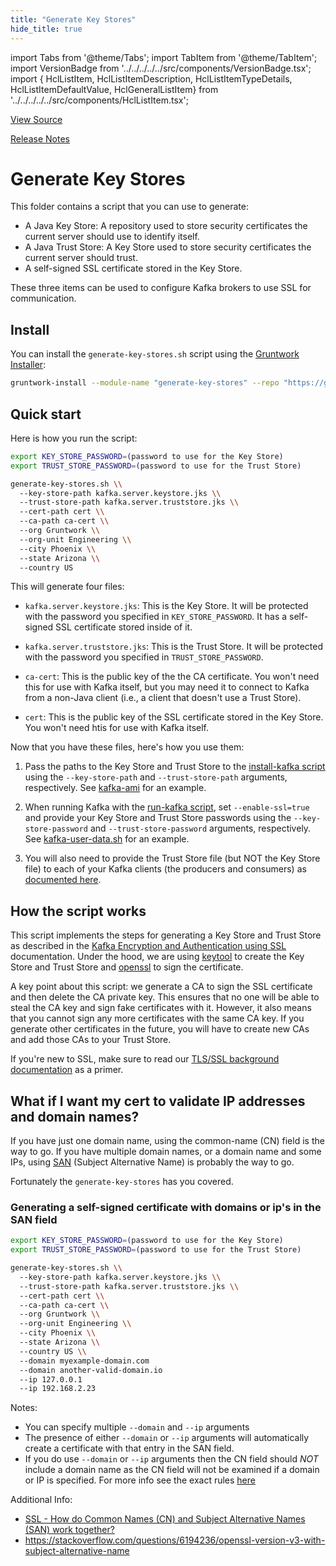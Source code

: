 ```yaml
---
title: "Generate Key Stores"
hide_title: true
---
```


import Tabs from '@theme/Tabs';
import TabItem from '@theme/TabItem';
import VersionBadge from '../../../../../src/components/VersionBadge.tsx';
import { HclListItem, HclListItemDescription, HclListItemTypeDetails, HclListItemDefaultValue, HclGeneralListItem} from '../../../../../src/components/HclListItem.tsx';

<a href="https://github.com/gruntwork-io/terraform-aws-kafka/tree/master/modules%2Fgenerate-key-stores" className="link-button" title="View the source code for this module in GitHub.">View Source</a>

<a href="https://github.com/gruntwork-io/terraform-aws-kafka/releases?q=" className="link-button" title="Release notes for only the service catalog versions which impacted this service.">Release Notes</a>

# Generate Key Stores

This folder contains a script that you can use to generate:

*   A Java Key Store: A repository used to store security certificates the current server should use to identify itself.
*   A Java Trust Store: A Key Store used to store security certificates the current server should trust.
*   A self-signed SSL certificate stored in the Key Store.

These three items can be used to configure Kafka brokers to use SSL for communication.

## Install

You can install the `generate-key-stores.sh` script using the [Gruntwork
Installer](https://github.com/gruntwork-io/gruntwork-installer):

```bash
gruntwork-install --module-name "generate-key-stores" --repo "https://github.com/gruntwork-io/terraform-aws-kafka" --tag "0.0.1"
```

## Quick start

Here is how you run the script:

```bash
export KEY_STORE_PASSWORD=(password to use for the Key Store)
export TRUST_STORE_PASSWORD=(password to use for the Trust Store)

generate-key-stores.sh \\
  --key-store-path kafka.server.keystore.jks \\
  --trust-store-path kafka.server.truststore.jks \\
  --cert-path cert \\
  --ca-path ca-cert \\
  --org Gruntwork \\
  --org-unit Engineering \\
  --city Phoenix \\
  --state Arizona \\
  --country US
```

This will generate four files:

*   `kafka.server.keystore.jks`: This is the Key Store. It will be protected with the password you specified in
    `KEY_STORE_PASSWORD`. It has a self-signed SSL certificate stored inside of it.

*   `kafka.server.truststore.jks`: This is the Trust Store. It will be protected with the password you specified in
    `TRUST_STORE_PASSWORD`.

*   `ca-cert`: This is the public key of the the CA certificate. You won't need this for use with Kafka itself, but
    you may need it to connect to Kafka from a non-Java client (i.e., a client that doesn't use a Trust Store).

*   `cert`: This is the public key of the SSL certificate stored in the Key Store. You won't need htis for use with Kafka
    itself.

Now that you have these files, here's how you use them:

1.  Pass the paths to the Key Store and Trust Store to the [install-kafka script](https://github.com/gruntwork-io/terraform-aws-kafka/tree/master/modules/install-kafka) using the
    `--key-store-path` and `--trust-store-path` arguments, respectively. See [kafka-ami](https://github.com/gruntwork-io/terraform-aws-kafka/tree/master/examples/kafka-ami) for
    an example.

2.  When running Kafka with the [run-kafka script](https://github.com/gruntwork-io/terraform-aws-kafka/tree/master/modules/run-kafka), set `--enable-ssl=true` and provide your
    Key Store and Trust Store passwords using the `--key-store-password` and `--trust-store-password` arguments,
    respectively. See [kafka-user-data.sh](https://github.com/gruntwork-io/terraform-aws-kafka/tree/master/examples/kafka-zookeeper-standalone-clusters/user-data/kafka-user-data.sh)
    for an example.

3.  You will also need to provide the Trust Store file (but NOT the Key Store file) to each of your Kafka clients
    (the producers and consumers) as [documented
    here](http://docs.confluent.io/current/kafka/ssl.html#configuring-kafka-clients).

## How the script works

This script implements the steps for generating a Key Store and Trust Store as described in the [Kafka Encryption and
Authentication using SSL](http://docs.confluent.io/current/kafka/ssl.html) documentation. Under the hood, we are using
[keytool](https://docs.oracle.com/javase/6/docs/technotes/tools/solaris/keytool.html) to create the Key Store and
Trust Store and [openssl](https://www.openssl.org/) to sign the certificate.

A key point about this script: we generate a CA to sign the SSL certificate and then delete the CA private key. This
ensures that no one will be able to steal the CA key and sign fake certificates with it. However, it also means that
you cannot sign any more certificates with the same CA key. If you generate other certificates in the future, you will
have to create new CAs and add those CAs to your Trust Store.

If you're new to SSL, make sure to read our [TLS/SSL background
documentation](https://github.com/gruntwork-io/private-tls-cert#background) as a primer.

## What if I want my cert to validate IP addresses and domain names?

If you have just one domain name, using the common-name (CN) field is the way to go.
If you have multiple domain names, or a domain name and some IPs, using [SAN](https://support.dnsimple.com/articles/what-is-ssl-san/)
(Subject Alternative Name) is probably the way to go.

Fortunately the `generate-key-stores` has you covered.

### Generating a self-signed certificate with domains or ip's in the SAN field

```bash
export KEY_STORE_PASSWORD=(password to use for the Key Store)
export TRUST_STORE_PASSWORD=(password to use for the Trust Store)

generate-key-stores.sh \\
  --key-store-path kafka.server.keystore.jks \\
  --trust-store-path kafka.server.truststore.jks \\
  --cert-path cert \\
  --ca-path ca-cert \\
  --org Gruntwork \\
  --org-unit Engineering \\
  --city Phoenix \\
  --state Arizona \\
  --country US \\
  --domain myexample-domain.com
  --domain another-valid-domain.io
  --ip 127.0.0.1
  --ip 192.168.2.23
```

Notes:

*   You can specify multiple `--domain` and `--ip` arguments
*   The presence of either `--domain` or `--ip` arguments will automatically create a certificate with that entry in the SAN field.
*   If you do use `--domain` or `--ip` arguments then the CN field should *NOT* include a domain name as the CN field will not be examined if a domain or IP is specified.
    For more info see the exact rules [here](https://tools.ietf.org/html/rfc6125#section-6.4.4)

Additional Info:

*   [SSL - How do Common Names (CN) and Subject Alternative Names (SAN) work together?](https://stackoverflow.com/a/5937270/991958)
*   <https://stackoverflow.com/questions/6194236/openssl-version-v3-with-subject-alternative-name>


<!-- ##DOCS-SOURCER-START
{
  "originalSources": [
    "https://github.com/gruntwork-io/terraform-aws-kafka/tree/readme.md",
    "https://github.com/gruntwork-io/terraform-aws-kafka/tree/variables.tf",
    "https://github.com/gruntwork-io/terraform-aws-kafka/tree/outputs.tf"
  ],
  "sourcePlugin": "module-catalog-api",
  "hash": "dafcc325f5a65b2a6f37077c2d255470"
}
##DOCS-SOURCER-END -->
